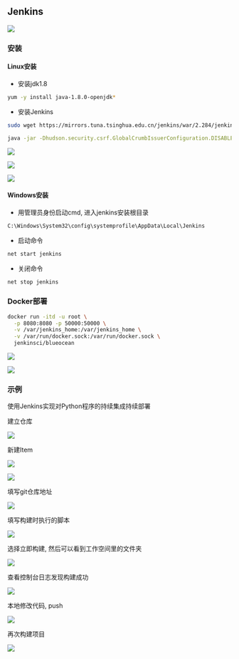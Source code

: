 <!--
 * @Description: 
 * @Version: 1.0
 * @Author: DaLao
 * @Email: dalao_li@163.com
 * @Date: 2021-03-09 10:48:54
 * @LastEditors: DaLao
 * @LastEditTime: 2022-07-01 22:32:55
-->

## Jenkins


![](https://cdn.hurra.ltd/img/20210308111903.png)


### 安装


#### Linux安装


- 安装jdk1.8

```sh
yum -y install java-1.8.0-openjdk* 
```

- 安装Jenkins

```sh
sudo wget https://mirrors.tuna.tsinghua.edu.cn/jenkins/war/2.284/jenkins.war
```

```sh
java -jar -Dhudson.security.csrf.GlobalCrumbIssuerConfiguration.DISABLE_CSRF_PROTECTION=true  jenkins.war --httpPort=8080
```


![](https://cdn.hurra.ltd/img/20210309093313.png)

![](https://cdn.hurra.ltd/img/20210309093347.png)

![](https://cdn.hurra.ltd/img/20210309094244.png)



#### Windows安装


- 用管理员身份启动cmd, 进入jenkins安装根目录

```sh
C:\Windows\System32\config\systemprofile\AppData\Local\Jenkins
```


- 启动命令
  
```sh
net start jenkins
```


- 关闭命令

```sh
net stop jenkins
```


### Docker部署


```sh
docker run -itd -u root \
  -p 8080:8080 -p 50000:50000 \
  -v /var/jenkins_home:/var/jenkins_home \
  -v /var/run/docker.sock:/var/run/docker.sock \
  jenkinsci/blueocean
```

![](https://cdn.hurra.ltd/img/20210308113221.png)

![](https://cdn.hurra.ltd/img/20210308113523.png)



### 示例


使用Jenkins实现对Python程序的持续集成持续部署

建立仓库

![](https://cdn.hurra.ltd/img/20210309105037.png)

新建Item

![](https://cdn.hurra.ltd/img/20210309105123.png)

![](https://cdn.hurra.ltd/img/20210309105307.png)

填写git仓库地址

![](https://cdn.hurra.ltd/img/20210309105406.png)

填写构建时执行的脚本

![](https://cdn.hurra.ltd/img/20210309105442.png)

选择立即构建, 然后可以看到工作空间里的文件夹

![](https://cdn.hurra.ltd/img/20210309105553.png)

查看控制台日志发现构建成功

![](https://cdn.hurra.ltd/img/20210309105711.png)

本地修改代码, push

![](https://cdn.hurra.ltd/img/20210309111504.png)

再次构建项目

![](https://cdn.hurra.ltd/img/20210309111613.png)